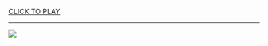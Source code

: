 
<a href="https://premium76.site?title=unblocked_games_75&ref=13M">CLICK TO PLAY</a></h3>
<hr>

<a href="https://premium76.site?title=unblocked_games_75&ref=13M"><img src="https://clearcache.store/games.png"></a>


